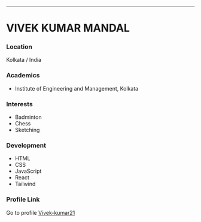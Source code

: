 ---
# VIVEK KUMAR MANDAL

### Location

Kolkata / India

### Academics

- Institute of Engineering and Management, Kolkata

### Interests

- Badminton
- Chess
- Sketching

### Development

- HTML
- CSS
- JavaScript
- React
- Tailwind

### Profile Link

Go to profile [Vivek-kumar21](https://github.com/Vivek-kumar21)
